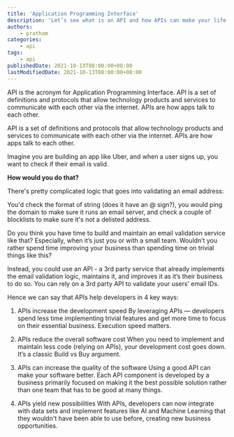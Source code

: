 ```yaml
---
title: 'Application Programming Interface'
description: 'Let’s see what is an API and how APIs can make your life as a Developer easier.'
authors:
    - pratham
categories:
    - api
tags:
    - api
publishedDate: 2021-10-13T08:00:00+08:00
lastModifiedDate: 2021-10-13T08:00:00+08:00
---
```


<Lead>
	API is the acronym for Application Programming Interface. API is a set of
	definitions and protocols that allow technology products and services to
	communicate with each other via the internet. APIs are how apps talk to each
	other.
</Lead>

API is a set of definitions and protocols that allow technology products and services to communicate with each other via the internet. APIs are how apps talk to each other.

Imagine you are building an app like Uber, and when a user signs up, you want to check if their email is valid.

**How would you do that?**

There's pretty complicated logic that goes into validating an email address:

You'd check the format of string (does it have an @ sign?), you would ping the domain to make sure it runs an email server, and check a couple of blocklists to make sure it's not a delisted address.

Do you think you have time to build and maintain an email validation service like that? Especially, when it’s just you or with a small team. Wouldn’t you rather spend time improving your business than spending time on trivial things like this?

Instead, you could use an API - a 3rd party service that already implements the email validation logic, maintains it, and improves it as it’s their business to do so. You can rely on a 3rd party API to validate your users’ email IDs.

Hence we can say that APIs help developers in 4 key ways:

1. APIs increase the development speed
   By leveraging APIs — developers spend less time implementing trivial features and get more time to focus on their essential business. Execution speed matters.

2. APIs reduce the overall software cost
   When you need to implement and maintain less code (relying on APIs), your development cost goes down. It’s a classic Build vs Buy argument.

3. APIs can increase the quality of the software
   Using a good API can make your software better. Each API component is developed by a business primarily focused on making it the best possible solution rather than one team that has to be good at many things.

4. APIs yield new possibilities
   With APIs, developers can now integrate with data sets and implement features like AI and Machine Learning that they wouldn't have been able to use before, creating new business opportunities.
